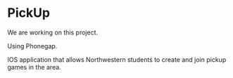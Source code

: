 # PickUp

We are working on this project.

Using Phonegap.

IOS application that allows Northwestern students to create and join pickup games in the area.
